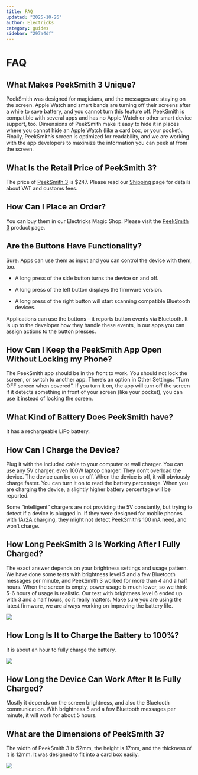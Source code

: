 ```yaml
---
title: FAQ
updated: "2025-10-26"
author: Electricks
category: guides
sidebar: "297a4df"
---
```


# FAQ

## What Makes PeekSmith 3 Unique?

PeekSmith was designed for magicians, and the messages are staying on the screen. Apple Watch and smart bands are turning off their screens after a while to save battery, and you cannot turn this feature off. PeekSmith is compatible with several apps and has no Apple Watch or other smart device support, too. Dimensions of PeekSmith make it easy to hide it in places where you cannot hide an Apple Watch (like a card box, or your pocket). Finally, PeekSmith’s screen is optimized for readability, and we are working with the app developers to maximize the information you can peek at from the screen.

## What Is the Retail Price of PeekSmith 3?

The price of [PeekSmith 3](https://electricks.info/product/peeksmith-3/) is $247. Please read our [Shipping](https://electricks.info/shipping/) page for details about VAT and customs fees.

## How Can I Place an Order?

You can buy them in our Electricks Magic Shop. Please visit the [PeekSmith 3](https://electricks.info/product/peeksmith-3/) product page.

## Are the Buttons Have Functionality?

Sure. Apps can use them as input and you can control the device with them, too.

- A long press of the side button turns the device on and off.

- A long press of the left button displays the firmware version.

- A long press of the right button will start scanning compatible Bluetooth devices.

Applications can use the buttons – it reports button events via Bluetooth. It is up to the developer how they handle these events, in our apps you can assign actions to the button presses.

## How Can I Keep the PeekSmith App Open Without Locking my Phone?

The PeekSmith app should be in the front to work. You should not lock the screen, or switch to another app. There’s an option in Other Settings: “Turn OFF screen when covered”. If you turn it on, the app will turn off the screen if it detects something in front of your screen (like your pocket), you can use it instead of locking the screen.

## What Kind of Battery Does PeekSmith have?

It has a rechargeable LiPo battery.

## How Can I Charge the Device?

Plug it with the included cable to your computer or wall charger. You can use any 5V charger, even 100W laptop charger. They don’t overload the device. The device can be on or off. When the device is off, it will obviously charge faster. You can turn it on to read the battery percentage. When you are charging the device, a slightly higher battery percentage will be reported.

Some “intelligent” chargers are not providing the 5V constantly, but trying to detect if a device is plugged in. If they were designed for mobile phones with 1A/2A charging, they might not detect PeekSmith’s 100 mA need, and won’t charge.

## How Long PeekSmith 3 Is Working After I Fully Charged?

The exact answer depends on your brightness settings and usage pattern. We have done some tests with brightness level 5 and a few Bluetooth messages per minute, and PeekSmith 3 worked for more than 4 and a half hours. When the screen is empty, power usage is much lower, so we think 5-6 hours of usage is realistic. Our test with brightness level 6 ended up with 3 and a half hours, so it really matters. Make sure you are using the latest firmware, we are always working on improving the battery life.

![](https://electricks.info/wp-content/uploads/2024/08/peeksmith-fully-charged.jpg)

## How Long Is It to Charge the Battery to 100%?

It is about an hour to fully charge the battery.

![](https://electricks.info/wp-content/uploads/2024/08/peeksmith-battery.jpg)

## How Long the Device Can Work After It Is Fully Charged?

Mostly it depends on the screen brightness, and also the Bluetooth communication. With brightness 5 and a few Bluetooth messages per minute, it will work for about 5 hours.

## What are the Dimensions of PeekSmith 3?

The width of PeekSmith 3 is 52mm, the height is 17mm, and the thickness of it is 12mm. It was designed to fit into a card box easily.

![](https://electricks.info/wp-content/uploads/2024/08/Peeksmith-dimensions-1024x544.jpeg)
